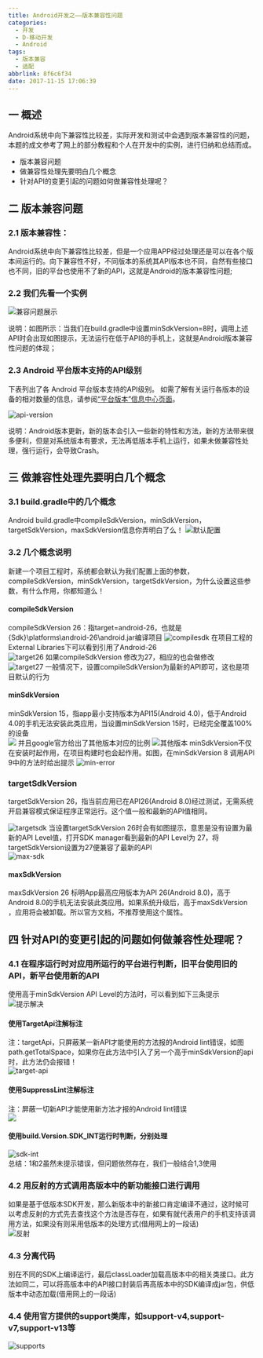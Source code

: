 ```yaml
---
title: Android开发之——版本兼容性问题
categories:
  - 开发
  - D-移动开发
  - Android
tags:
  - 版本兼容
  - 适配
abbrlink: 8f6c6f34
date: 2017-11-15 17:06:39
---
```


## 一 概述

Android系统中向下兼容性比较差，实际开发和测试中会遇到版本兼容性的问题，本题的成文参考了网上的部分教程和个人在开发中的实例，进行归纳和总结而成。

* 版本兼容问题
* 做兼容性处理先要明白几个概念 
* 针对API的变更引起的问题如何做兼容性处理呢？ 

<!--more-->

## 二 版本兼容问题

### 2.1 版本兼容性：  
Android系统中向下兼容性比较差，但是一个应用APP经过处理还是可以在各个版本间运行的。向下兼容性不好，不同版本的系统其API版本也不同，自然有些接口也不同，旧的平台也使用不了新的API，这就是Android的版本兼容性问题;

### 2.2 我们先看一个实例  

![兼容问题展示][1] 

说明：如图所示：当我们在build.gradle中设置minSdkVersion=8时，调用上述API时会出现如图提示，无法运行在低于API8的手机上，这就是Android版本兼容性问题的体现；

### 2.3 Android 平台版本支持的API级别

下表列出了各 Android 平台版本支持的API级别。 如需了解有关运行各版本的设备的相对数量的信息，请参阅[“平台版本”信息中心页面][3]。 

![api-version][4]

说明：Android版本更新，新的版本会引入一些新的特性和方法，新的方法带来很多便利，但是对系统版本有要求，无法再低版本手机上运行，如果未做兼容性处理，强行运行，会导致Crash。  

## 三 做兼容性处理先要明白几个概念 
### 3.1 build.gradle中的几个概念
Android build.gradle中compileSdkVersion，minSdkVersion，targetSdkVersion，maxSdkVersion信息你弄明白了么！
![默认配置][5] 

### 3.2 几个概念说明
新建一个项目工程时，系统都会默认为我们配置上面的参数，compileSdkVersion，minSdkVersion，targetSdkVersion，为什么设置这些参数，有什么作用，你都知道么！  

#### compileSdkVersion  
compileSdkVersion 26：指target=android-26，也就是{Sdk}\platforms\android-26\android.jar编译项目
![compilesdk][6]
在项目工程的External Libraries下可以看到引用了Android-26  
![target26][7] 
如果compileSdkVersion 修改为27，相应的也会做修改  
![target27][8]
一般情况下，设置compileSdkVersion为最新的API即可，这也是项目默认的行为
#### minSdkVersion  
minSdkVersion 15，指app最小支持版本为API15(Android 4.0)，低于Android 4.0的手机无法安装此类应用，当设置minSdkVersion 15时，已经完全覆盖100%的设备  
![][9] 
并且google官方给出了其他版本对应的比例 
![其他版本][10]
minSdkVersion不仅在安装时起作用，在项目构建时也会起作用。如图，在minSdkVersion 8 调用API 9中的方法时给出提示
![min-error][11]

### targetSdkVersion  
targetSdkVersion 26，指当前应用已在API26(Android 8.0)经过测试，无需系统开启兼容模式保证程序正常运行。这个值一般和最新的API值相同。  

![targetsdk][12]
当设置targetSdkVersion 26时会有如图提示，意思是没有设置为最新的API Level值，打开SDK manager看到最新的API Level为 27，将targetSdkVersion设置为27便兼容了最新的API   
![max-sdk][13] 

#### maxSdkVersion  
maxSdkVersion 26 标明App最高应用版本为API 26(Android 8.0)，高于Android 8.0的手机无法安装此类应用。如果系统升级后，高于maxSdkVersion ，应用将会被卸载。所以官方文档，不推荐使用这个属性。

## 四 针对API的变更引起的问题如何做兼容性处理呢？  
### 4.1 在程序运行时对应用所运行的平台进行判断，旧平台使用旧的API，新平台使用新的API  
使用高于minSdkVersion API Level的方法时，可以看到如下三条提示    
![提示解决][14]    

#### 使用TargetApi注解标注  
注：targetApi，只屏蔽某一新API才能使用的方法报的Android lint错误，如图path.getTotalSpace，如果你在此方法中引入了另一个高于minSdkVersion的api时，此方法仍会报错！  
![target-api][15]  
#### 使用SuppressLint注解标注  
注：屏蔽一切新API才能使用新方法才报的Android lint错误  
![][16]  
#### 使用build.Version.SDK_INT运行时判断，分别处理    
![sdk-int][17]  
总结：1和2虽然未提示错误，但问题依然存在，我们一般结合1,3使用

### 4.2 用反射的方式调用高版本中的新功能接口进行调用  
如果是基于低版本SDK开发，那么新版本中的新接口肯定编译不通过，这时候可以考虑反射的方式先去查找这个方法是否存在，如果有就代表用户的手机支持该调用方法，如果没有则采用低版本的处理方式(借用网上的一段话)	  
![反射][18]
### 4.3 分离代码
别在不同的SDK上编译运行，最后classLoader加载高版本中的相关类接口。此方法如同二，可以将高版本中的API接口封装后再高版本中的SDK编译成jar包，供低版本中动态加载(借用网上的一段话)
### 4.4 使用官方提供的support类库，如support-v4,support-v7,support-v13等  
![supports][19]









[1]: https://jsd.onmicrosoft.cn/gh/PGzxc/CDN/blog-image/android-version-problem-show.png
[2]: https://developer.android.google.cn/guide/topics/manifest/uses-sdk-element.html#provisional
[3]: https://developer.android.google.cn/about/dashboards/index.html
[4]: https://jsd.onmicrosoft.cn/gh/PGzxc/CDN/blog-image/android-api-version.png
[5]: https://jsd.onmicrosoft.cn/gh/PGzxc/CDN/blog-image/version-default.png
[6]: https://jsd.onmicrosoft.cn/gh/PGzxc/CDN/blog-image/android-compilesdk.png
[7]: https://jsd.onmicrosoft.cn/gh/PGzxc/CDN/blog-image/android-target-26.png
[8]: https://jsd.onmicrosoft.cn/gh/PGzxc/CDN/blog-image/android-target-27.png
[9]: https://jsd.onmicrosoft.cn/gh/PGzxc/CDN/blog-image/android-api-15.png
[10]: https://jsd.onmicrosoft.cn/gh/PGzxc/CDN/blog-image/android-other-version.png
[11]: https://jsd.onmicrosoft.cn/gh/PGzxc/CDN/blog-image/android-min-error.png
[12]: https://jsd.onmicrosoft.cn/gh/PGzxc/CDN/blog-image/android-targetsdk.png
[13]: https://jsd.onmicrosoft.cn/gh/PGzxc/CDN/blog-image/android-max-sdk.png
[14]: https://jsd.onmicrosoft.cn/gh/PGzxc/CDN/blog-image/android-resolve-promte.png
[15]: https://jsd.onmicrosoft.cn/gh/PGzxc/CDN/blog-image/android-target-api.png
[16]: https://jsd.onmicrosoft.cn/gh/PGzxc/CDN/blog-image/android-suppresslint.png
[17]: https://jsd.onmicrosoft.cn/gh/PGzxc/CDN/blog-image/android-build-sdk-int.png
[18]: https://jsd.onmicrosoft.cn/gh/PGzxc/CDN/blog-image/android-flect.png
[19]: https://jsd.onmicrosoft.cn/gh/PGzxc/CDN/blog-image/android-supprots.png







